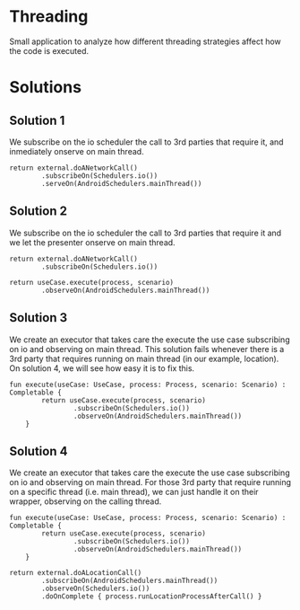 # Threading

Small application to analyze how different threading strategies affect how the code is executed.

# Solutions
## Solution 1
We subscribe on the io scheduler the call to 3rd parties that require it, and inmediately onserve on main thread.
```
return external.doANetworkCall()
        .subscribeOn(Schedulers.io())
        .serveOn(AndroidSchedulers.mainThread())
```
## Solution 2
We subscribe on the io scheduler the call to 3rd parties that require it and we let the presenter onserve on main thread.
```
return external.doANetworkCall()
        .subscribeOn(Schedulers.io())
```

```
return useCase.execute(process, scenario)
        .observeOn(AndroidSchedulers.mainThread())
```
## Solution 3
We create an executor that takes care the execute the use case subscribing on io and observing on main thread. This solution fails whenever there is a 3rd party that requires running on main thread (in our example, location). On solution 4, we will see how easy it is to fix this.
```
fun execute(useCase: UseCase, process: Process, scenario: Scenario) : Completable {
        return useCase.execute(process, scenario)
                .subscribeOn(Schedulers.io())
                .observeOn(AndroidSchedulers.mainThread())
    }
```
## Solution 4
We create an executor that takes care the execute the use case subscribing on io and observing on main thread. For those 3rd party that require running on a specific thread (i.e. main thread), we can just handle it on their wrapper, observing on the calling thread.
```
fun execute(useCase: UseCase, process: Process, scenario: Scenario) : Completable {
        return useCase.execute(process, scenario)
                .subscribeOn(Schedulers.io())
                .observeOn(AndroidSchedulers.mainThread())
    }
```
```
return external.doALocationCall()
        .subscribeOn(AndroidSchedulers.mainThread())
        .observeOn(Schedulers.io())
        .doOnComplete { process.runLocationProcessAfterCall() }
```
